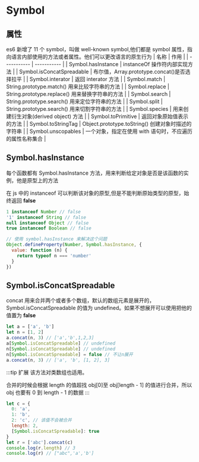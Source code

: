 # Symbol

## 属性

es6 新增了 11 个 symbol，叫做 well-known symbol,他们都是 symbol 属性，指向语言内部使用的方法或者属性。他们可以更改语言的原生行为
| 名称 | 作用 |
| ----------- | ----------- |
| Symbol.hasInstance | instanceOf 操作符内部实现方法 |
| Symbol.isConcatSpreadable | 布尔值，Array.prototype.concat()是否选择拉平 |
| Symbol.interator | 返回 interator 方法 |
| Symbol.match | String.prototype.match() 用来比较字符串的方法 |
| Symbol.replace | String.prototype.replace() 用来替换字符串的方法 |
| Symbol.search | String.prototype.search() 用来定位字符串的方法 |
| Symbol.split | String.prototype.search() 用来切割字符串的方法 |
| Symbol.species | 用来创建衍生对象(derived object) 方法 |
| Symbol.toPrimitive | 返回对象原始值表示的方法 |
| Symbol.toStringTag | Object.prototype.toString() 创建对象时描述的字符串 |
| Symbol.unscopables | 一个对象，指定在使用 with 语句时，不应遍历的属性名称集合 |

## Symbol.hasInstance

每个函数都有 Symbol.hasInstance 方法，用来判断给定对象是否是该函数的实例，他是原型上的方法

在 js 中的 instanceof 可以判断该对象的原型,但是不能判断原始类型的原型，始终返回 **false**

```js
1 instanceof Number // false
'1' instanceof String // false
null instanceof Object // false
true instanceof Boolean // false

// 使用 symbol.hasInstance 来解决这个问题
Object.defineProperty(Number, Symbol.hasInstance, {
  value: function (n) {
    return typeof n === 'number'
  }
})
```

## Symbol.isConcatSpreadable

concat 用来合并两个或者多个数组，默认的数组元素是展开的，Symbol.isConcatSpreadable 的值为 undefined。如果不想展开可以使用把他的值置为 **false**

```js
let a = ['a', 'b']
let n = [1, 2]
a.concat(n, 3) // ['a','b',1,2,3]
a[Symbol.isConcatSpreadable] // undefined
n[Symbol.isConcatSpreadable] // undefined
n[Symbol.isConcatSpreadable] = false // 不让n展开
a.concat(n, 3) // ['a', 'b', [1, 2], 3]
```

:::tip 扩展
该方法对类数组也适用。

合并的时候会根据 length 的值超找 obj[0]至 obj[length - 1] 的值进行合并，所以 obj 也要有 0 到 length - 1 的数据
:::

```js
let c = {
  0: 'a',
  1: 'b',
  2: 'c', // 该值不会被合并
  length: 2,
  [Symbol.isConcatSpreadable]: true
}
let r = ['abc'].concat(c)
console.log(r.length) // 3
console.log(r) // ["abc",'a','b']
```
